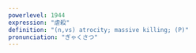 ```yaml
---
powerlevel: 1944
expression: "虐殺"
definition: "(n,vs) atrocity; massive killing; (P)"
pronunciation: "ぎゃくさつ"
---
```

